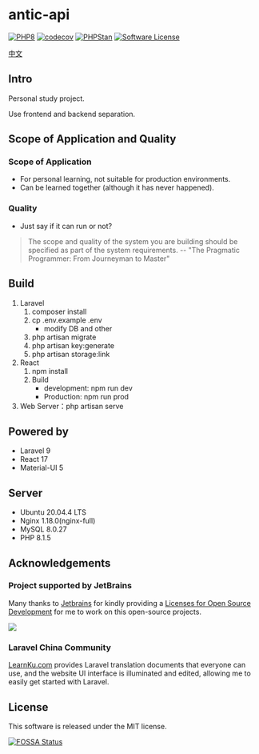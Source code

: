 antic-api
=======

[![PHP8](https://img.shields.io/badge/Language-PHP8-blue?style=flat-square&logo=PHP)](https://github.com/dogeow/antic-api)
[![codecov](https://codecov.io/gh/dogeow/antic-api/branch/master/graph/badge.svg?token=QJ7RYCXO96)](https://codecov.io/gh/dogeow/antic-api)
[![PHPStan](https://img.shields.io/badge/PHPStan-enabled-brightgreen.svg?style=flat)](https://github.com/phpstan/phpstan)
[![Software License](https://img.shields.io/badge/license-MIT-brightgreen.svg?style=flat-square)](LICENSE)

[中文](README_ZH.md)

## Intro

Personal study project.

Use frontend and backend separation.

## Scope of Application and Quality

### Scope of Application

- For personal learning, not suitable for production environments.
- Can be learned together (although it has never happened).

### Quality

- Just say if it can run or not?

> The scope and quality of the system you are building should be specified as part of the system requirements.
> -- "The Pragmatic Programmer: From Journeyman to Master"

## Build

1. Laravel
    1. composer install
    2. cp .env.example .env
        * modify DB and other
    3. php artisan migrate
    4. php artisan key:generate
    5. php artisan storage:link
2. React
    1. npm install
    2. Build
        * development: npm run dev
        * Production: npm run prod
3. Web Server：php artisan serve

## Powered by

* Laravel 9
* React 17
* Material-UI 5

## Server

* Ubuntu 20.04.4 LTS
* Nginx 1.18.0(nginx-full)
* MySQL 8.0.27
* PHP 8.1.5

## Acknowledgements

### Project supported by JetBrains

Many thanks to [Jetbrains](https://www.jetbrains.com/) for kindly providing a [Licenses for Open Source Development](https://jb.gg/OpenSourceSupport) for me to work on this open-source projects.

[![](https://resources.jetbrains.com/storage/products/company/brand/logos/jb_beam.svg)](https://jb.gg/OpenSourceSupport)

### Laravel China Community

[LearnKu.com](https://learnku.com) provides Laravel translation documents that everyone can use, and the website UI
interface is illuminated and edited, allowing me to easily get started with Laravel.

## License

This software is released under the MIT license.

[![FOSSA Status](https://app.fossa.com/api/projects/git%2Bgithub.com%2Fdogeow%2Fantic-api.svg?type=large)](https://app.fossa.com/projects/git%2Bgithub.com%2Fdogeow%2Fantic-api?ref=badge_large)
